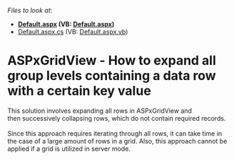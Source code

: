 <!-- default file list -->
*Files to look at*:

* **[Default.aspx](./CS/DXApplication/Default.aspx) (VB: [Default.aspx](./VB/DXApplication/Default.aspx))**
* [Default.aspx.cs](./CS/DXApplication/Default.aspx.cs) (VB: [Default.aspx.vb](./VB/DXApplication/Default.aspx.vb))
<!-- default file list end -->
# ASPxGridView - How to expand all group levels containing a data row with a certain key value


<p>This solution involves expanding all rows in ASPxGridView and then successively collapsing rows, which do not contain required records. <br><br>Since this approach requires iterating through all rows, it can take time in the case of a large amount of rows in a grid. Also, this approach cannot be applied if a grid is utilized in server mode.</p>

<br/>


